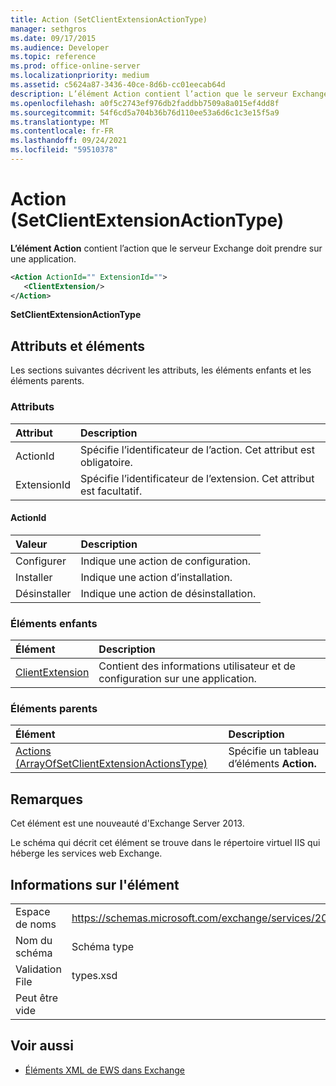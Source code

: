 ```yaml
---
title: Action (SetClientExtensionActionType)
manager: sethgros
ms.date: 09/17/2015
ms.audience: Developer
ms.topic: reference
ms.prod: office-online-server
ms.localizationpriority: medium
ms.assetid: c5624a87-3436-40ce-8d6b-cc01eecab64d
description: L’élément Action contient l’action que le serveur Exchange doit prendre sur une application.
ms.openlocfilehash: a0f5c2743ef976db2faddbb7509a8a015ef4dd8f
ms.sourcegitcommit: 54f6cd5a704b36b76d110ee53a6d6c1c3e15f5a9
ms.translationtype: MT
ms.contentlocale: fr-FR
ms.lasthandoff: 09/24/2021
ms.locfileid: "59510378"
---
```

# <a name="action-setclientextensionactiontype"></a>Action (SetClientExtensionActionType)

**L’élément Action** contient l’action que le serveur Exchange doit prendre sur une application. 
  
```XML
<Action ActionId="" ExtensionId="">
   <ClientExtension/>
</Action>
```

 **SetClientExtensionActionType**
## <a name="attributes-and-elements"></a>Attributs et éléments

Les sections suivantes décrivent les attributs, les éléments enfants et les éléments parents.
  
### <a name="attributes"></a>Attributs

|**Attribut**|**Description**|
|:-----|:-----|
|ActionId  <br/> |Spécifie l’identificateur de l’action. Cet attribut est obligatoire.  <br/> |
|ExtensionId  <br/> |Spécifie l’identificateur de l’extension. Cet attribut est facultatif.  <br/> |
   
#### <a name="actionid"></a>ActionId

|**Valeur**|**Description**|
|:-----|:-----|
|Configurer  <br/> |Indique une action de configuration.  <br/> |
|Installer  <br/> |Indique une action d’installation.  <br/> |
|Désinstaller  <br/> |Indique une action de désinstallation.  <br/> |
   
### <a name="child-elements"></a>Éléments enfants

|**Élément**|**Description**|
|:-----|:-----|
|[ClientExtension](clientextension.md) <br/> |Contient des informations utilisateur et de configuration sur une application.  <br/> |
   
### <a name="parent-elements"></a>Éléments parents

|**Élément**|**Description**|
|:-----|:-----|
|[Actions (ArrayOfSetClientExtensionActionsType)](actions-arrayofsetclientextensionactionstype.md) <br/> |Spécifie un tableau d’éléments **Action.**  <br/> |
   
## <a name="remarks"></a>Remarques

Cet élément est une nouveauté d'Exchange Server 2013.
  
Le schéma qui décrit cet élément se trouve dans le répertoire virtuel IIS qui héberge les services web Exchange.
  
## <a name="element-information"></a>Informations sur l'élément

|||
|:-----|:-----|
|Espace de noms  <br/> |https://schemas.microsoft.com/exchange/services/2006/types  <br/> |
|Nom du schéma  <br/> |Schéma type  <br/> |
|Validation File  <br/> |types.xsd  <br/> |
|Peut être vide  <br/> ||
   
## <a name="see-also"></a>Voir aussi

- [Éléments XML de EWS dans Exchange](ews-xml-elements-in-exchange.md)

